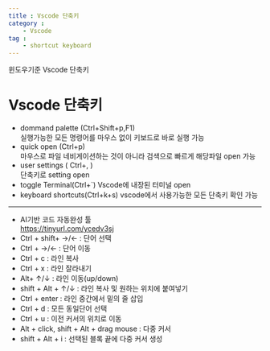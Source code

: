```yaml
---
title : Vscode 단축키
category :
    - Vscode
tag :
    - shortcut keyboard
---
```

윈도우기준 Vscode 단축키

# Vscode 단축키

 * dommand palette (Ctrl+Shift+p,F1)  
     실행가능한 모든 명령어를 마우스 없이 키보드로 바로 실행 가능
 * quick open (Ctrl+p)   
     마우스로 파일 네비게이션하는 것이 아니라 검색으로 빠르게 해당파일 open 가능
 * user settings ( Ctrl+, )  
     단축키로 setting open
 * toggle Terminal(Ctrl+`)
     Vscode에 내장된 터미널 open
 * keyboard shortcuts(Ctrl+k+s)
     vscode에서 사용가능한 모든 단축키 확인 가능

---
* AI기반 코드 자동완성 툴  
    https://tinyurl.com/ycedv3sj
* Ctrl + shift+ →/← : 단어 선택
* Ctrl + →/← : 단어 이동
* Ctrl + c : 라인 복사
* Ctrl + x : 라인 잘라내기
* Alt+ ↑/↓ : 라인 이동(up/down)
* shift + Alt + ↑/↓ : 라인 복사 및 원하는 위치에 붙여넣기
* Ctrl + enter : 라인 중간에서 밑의 줄 삽입
* Ctrl + d : 모든 동일단어 선택
* Ctrl + u : 이전 커서의 위치로 이동
* Alt + click, shift + Alt + drag mouse : 다중 커서
* shift + Alt + i : 선택된 블록 끝에 다중 커서 생성
